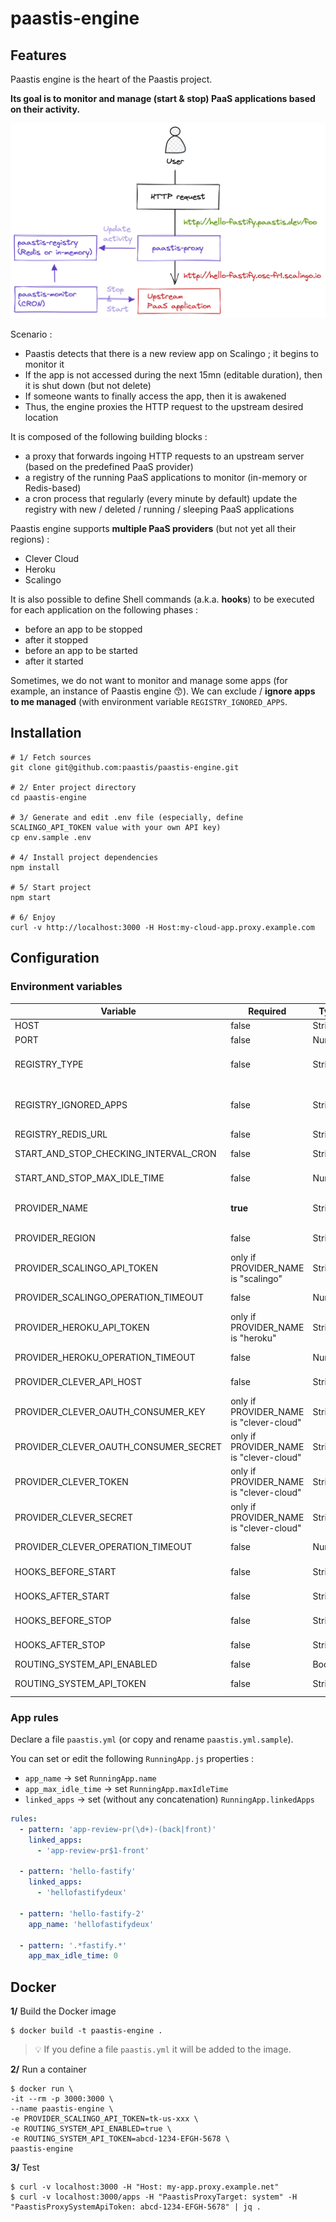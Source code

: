 # paastis-engine

## Features

Paastis engine is the heart of the Paastis project.

**Its goal is to monitor and manage (start & stop) PaaS applications based on their activity.**

![Paastis schema](./docs/paastis_schema.png)

Scenario : 
- Paastis detects that there is a new review app on Scalingo ; it begins to monitor it
- If the app is not accessed during the next 15mn (editable duration), then it is shut down (but not delete)
- If someone wants to finally access the app, then it is awakened
- Thus, the engine proxies the HTTP request to the upstream desired location 

It is composed of the following building blocks :
- a proxy that forwards ingoing HTTP requests to an upstream server (based on the predefined PaaS provider)
- a registry of the running PaaS applications to monitor (in-memory or Redis-based)
- a cron process that regularly (every minute by default) update the registry with new / deleted / running / sleeping PaaS applications

Paastis engine supports **multiple PaaS providers** (but not yet all their regions) : 
- Clever Cloud
- Heroku
- Scalingo

It is also possible to define Shell commands (a.k.a. **hooks**) to be executed for each application on the following phases : 
- before an app to be stopped
- after it stopped
- before an app to be started
- after it started

Sometimes, we do not want to monitor and manage some apps (for example, an instance of Paastis engine 😙).
We can exclude / **ignore apps to me managed** (with environment variable `REGISTRY_IGNORED_APPS`. 

## Installation

```shell
# 1/ Fetch sources
git clone git@github.com:paastis/paastis-engine.git

# 2/ Enter project directory
cd paastis-engine

# 3/ Generate and edit .env file (especially, define SCALINGO_API_TOKEN value with your own API key)
cp env.sample .env

# 4/ Install project dependencies
npm install

# 5/ Start project
npm start

# 6/ Enjoy
curl -v http://localhost:3000 -H Host:my-cloud-app.proxy.example.com
```

## Configuration

### Environment variables

| Variable                              | Required                                | Type    | Format                                | Default                      |  
|---------------------------------------|-----------------------------------------|---------|---------------------------------------|------------------------------|
| HOST                                  | false                                   | String  | IP or name                            | 0.0.0.0                      |  
| PORT                                  | false                                   | Number  | Number                                | 3000                         |  
| REGISTRY_TYPE                         | false                                   | String  | "in-memory" or "redis"                | in-memory                    |  
| REGISTRY_IGNORED_APPS                 | false                                   | String  | List of strings, separated by a comma | -                            |  
| REGISTRY_REDIS_URL                    | false                                   | String  | redis://<host/>:<port/>               | -                            |  
| START_AND_STOP_CHECKING_INTERVAL_CRON | false                                   | String  | CRON expression                       | * * * * *                    |  
| START_AND_STOP_MAX_IDLE_TIME          | false                                   | Number  | Number of minutes                     | 15                           |  
| PROVIDER_NAME                         | **true**                                | String  | "scalingo" or "clever-cloud"          | -                            |  
| PROVIDER_REGION                       | false                                   | String  | "osc-fr1", "rbx", etc.                | -                            |  
| PROVIDER_SCALINGO_API_TOKEN           | only if PROVIDER_NAME is "scalingo"     | String  | Token string                          | -                            |  
| PROVIDER_SCALINGO_OPERATION_TIMEOUT   | false                                   | Number  | Number of seconds                     | -                            |  
| PROVIDER_HEROKU_API_TOKEN             | only if PROVIDER_NAME is "heroku"       | String  | Token string                          | -                            |  
| PROVIDER_HEROKU_OPERATION_TIMEOUT     | false                                   | Number  | Number of seconds                     | -                            |  
| PROVIDER_CLEVER_API_HOST              | false                                   | String  | URL                                   | https://api.clever-cloud.com |  
| PROVIDER_CLEVER_OAUTH_CONSUMER_KEY    | only if PROVIDER_NAME is "clever-cloud" | String  | Token string                          | -                            |  
| PROVIDER_CLEVER_OAUTH_CONSUMER_SECRET | only if PROVIDER_NAME is "clever-cloud" | String  | Token string                          | -                            |  
| PROVIDER_CLEVER_TOKEN                 | only if PROVIDER_NAME is "clever-cloud" | String  | Token string                          | -                            |  
| PROVIDER_CLEVER_SECRET                | only if PROVIDER_NAME is "clever-cloud" | String  | Token string                          | -                            |  
| PROVIDER_CLEVER_OPERATION_TIMEOUT     | false                                   | Number  | Number of seconds                     | 60                           |  
| HOOKS_BEFORE_START                    | false                                   | String  | Shell command(s)                      | -                            |  
| HOOKS_AFTER_START                     | false                                   | String  | Shell command(s)                      | -                            |  
| HOOKS_BEFORE_STOP                     | false                                   | String  | Shell command(s)                      | -                            |  
| HOOKS_AFTER_STOP                      | false                                   | String  | Shell command(s)                      | -                            |  
| ROUTING_SYSTEM_API_ENABLED            | false                                   | Boolean |                                       | false                        |  
| ROUTING_SYSTEM_API_TOKEN              | false                                   | String  | xxx-yyy-zzz                           | -                            | 

### App rules

Declare a file `paastis.yml` (or copy and rename `paastis.yml.sample`).

You can set or edit the following `RunningApp.js` properties : 
- `app_name` → set `RunningApp.name`
- `app_max_idle_time` → set `RunningApp.maxIdleTime`
- `linked_apps` → set (without any concatenation) `RunningApp.linkedApps`

```yaml
rules:
  - pattern: 'app-review-pr(\d+)-(back|front)'
    linked_apps:
      - 'app-review-pr$1-front'

  - pattern: 'hello-fastify'
    linked_apps:
      - 'hellofastifydeux'

  - pattern: 'hello-fastify-2'
    app_name: 'hellofastifydeux'

  - pattern: '.*fastify.*'
    app_max_idle_time: 0
```

## Docker

**1/** Build the Docker image

```shell
$ docker build -t paastis-engine .
```

> 💡 If you define a file `paastis.yml` it will be added to the image.

**2/** Run a container

```shell
$ docker run \
-it --rm -p 3000:3000 \
--name paastis-engine \
-e PROVIDER_SCALINGO_API_TOKEN=tk-us-xxx \
-e ROUTING_SYSTEM_API_ENABLED=true \
-e ROUTING_SYSTEM_API_TOKEN=abcd-1234-EFGH-5678 \
paastis-engine
```

**3/** Test

```shell
$ curl -v localhost:3000 -H "Host: my-app.proxy.example.net"
$ curl -v localhost:3000/apps -H "PaastisProxyTarget: system" -H "PaastisProxySystemApiToken: abcd-1234-EFGH-5678" | jq .
```
